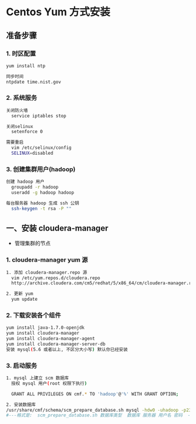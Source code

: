 # Centos Yum 方式安装

## 准备步骤

### 1. 时区配置

``` sh
yum install ntp

同步时间
ntpdate time.nist.gov
```

### 2. 系统服务

``` sh
关闭防火墙
  service iptables stop

关闭selinux
  setenforce 0

需要重启
  vim /etc/selinux/config
  SELINUX=disabled
```

### 3. 创建集群用户(hadoop)

``` sh
创建 hadoop 用户
  groupadd -r hadoop
  useradd -g hadoop hadoop

每台服务器 hadoop 生成 ssh 公钥
  ssh-keygen -t rsa -P ""
```


## 一、安装 cloudera-manager

- 管理集群的节点

### 1. cloudera-manager yum 源

``` sh
1. 添加 cloudera-manager.repo 源
  vim /etc/yum.repos.d/cloudera.repo
  http://archive.cloudera.com/cm5/redhat/5/x86_64/cm/cloudera-manager.repo

2. 更新 yum
  yum update
```

### 2. 下载安装各个组件

``` sh
yum install java-1.7.0-openjdk
yum install cloudera-manager
yum install cloudera-manager-agent
yum install cloudera-manager-server-db
安装 mysql(5.6 或者以上, 不区分大小写) 默认你已经安装

```

### 3. 启动服务

``` sh
1. mysql 上建立 scm 数据库
  授权 mysql 用户(root 权限下执行)

  GRANT ALL PRIVILEGES ON cmf.* TO 'hadoop'@'%' WITH GRANT OPTION;

2. 安装数据库
/usr/share/cmf/schema/scm_prepare_database.sh mysql -hdw0 -uhadoop -p2345.com --scm-host dw0 scm scm scms
#---格式是:  scm_prepare_database.sh 数据库类型  数据库 服务器 用户名 密码  --scm-host  Cloudera_Manager_Server 所在的机器



```
